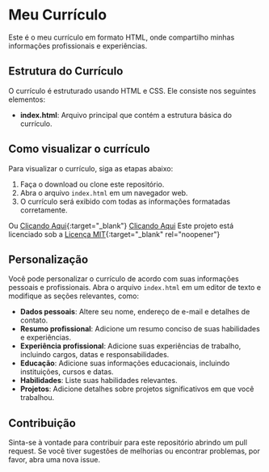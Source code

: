 # Meu Currículo

Este é o meu currículo em formato HTML, onde compartilho minhas informações profissionais e experiências.

## Estrutura do Currículo

O currículo é estruturado usando HTML e CSS. Ele consiste nos seguintes elementos:

- **index.html**: Arquivo principal que contém a estrutura básica do currículo.

## Como visualizar o currículo

Para visualizar o currículo, siga as etapas abaixo:

1. Faça o download ou clone este repositório.
2. Abra o arquivo `index.html` em um navegador web.
3. O currículo será exibido com todas as informações formatadas corretamente.

Ou [Clicando Aqui](https://ebertlc.github.io/Curriculo-Eber-Lucas-C-Elias/){:target="_blank"}
<a href="https://ebertlc.github.io/Curriculo-Eber-Lucas-C-Elias/" target="_blank">Clicando Aqui</a>
Este projeto está licenciado sob a [Licença MIT](https://opensource.org/licenses/MIT){:target="_blank" rel="noopener"}

## Personalização

Você pode personalizar o currículo de acordo com suas informações pessoais e profissionais. Abra o arquivo `index.html` em um editor de texto e modifique as seções relevantes, como:

- **Dados pessoais**: Altere seu nome, endereço de e-mail e detalhes de contato.
- **Resumo profissional**: Adicione um resumo conciso de suas habilidades e experiências.
- **Experiência profissional**: Adicione suas experiências de trabalho, incluindo cargos, datas e responsabilidades.
- **Educação**: Adicione suas informações educacionais, incluindo instituições, cursos e datas.
- **Habilidades**: Liste suas habilidades relevantes.
- **Projetos**: Adicione detalhes sobre projetos significativos em que você trabalhou.

## Contribuição

Sinta-se à vontade para contribuir para este repositório abrindo um pull request. Se você tiver sugestões de melhorias ou encontrar problemas, por favor, abra uma nova issue.
